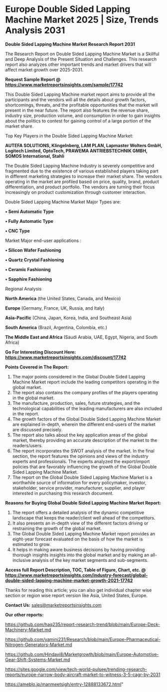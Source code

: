 # Europe Double Sided Lapping Machine Market 2025 | Size, Trends Analysis 2031

<strong>Double Sided Lapping Machine Market Research Report 2031</strong>

The Research Report on Double Sided Lapping Machine Market is a Skillful and Deep Analysis of the Present Situation and Challenges. This research report also analyzes other important trends and market drivers that will affect market growth over 2025-2031.

<strong>Request Sample Report @ <a href=https://www.marketreportsinsights.com/sample/17742>https://www.marketreportsinsights.com/sample/17742</a></strong>

This Double Sided Lapping Machine market report aims to provide all the participants and the vendors will all the details about growth factors, shortcomings, threats, and the profitable opportunities that the market will present in the near future. The report also features the revenue share, industry size, production volume, and consumption in order to gain insights about the politics to contest for gaining control of a large portion of the market share.

Top Key Players in the Double Sided Lapping Machine Market:

<strong>AUTEFA SOLUTIONS, Klingelnberg, LAM PLAN, Lapmaster Wolters GmbH, Logitech Limited, OptoTech, PRAWEMA ANTRIEBSTECHNIK GMBH, SOMOS International, Stahli</strong>

The Double Sided Lapping Machine Industry is severely competitive and fragmented due to the existence of various established players taking part in different marketing strategies to increase their market share. The vendors operating in the market are profiled based on price, quality, brand, product differentiation, and product portfolio. The vendors are turning their focus increasingly on product customization through customer interaction.

Double Sided Lapping Machine Market Major Types are:

<strong>• Semi Automatic Type

• Fully Automatic Type

• CNC Type</strong>

Market Major end-user applications :

<strong>• Silicon Wafer Fashioning

• Quartz Crystal Fashioning

• Ceramic Fashioning

• Sapphire Fashioning</strong>

Regional Analysis

</u><strong><b>North America</b></strong> (the United States, Canada, and Mexico)

<strong><b>Europe </b></strong>(Germany, France, UK, Russia, and Italy)

<strong><b>Asia-Pacific</b></strong> (China, Japan, Korea, India, and Southeast Asia)

<strong><b>South America</b></strong> (Brazil, Argentina, Colombia, etc.)

<strong><b>The Middle East and Africa</b></strong> (Saudi Arabia, UAE, Egypt, Nigeria, and South Africa)

<strong>Go For Interesting Discount Here: <a href=https://www.marketreportsinsights.com/discount/17742>https://www.marketreportsinsights.com/discount/17742</a></strong>

<strong>Points Covered in The Report:</strong>
<ol>
  <li>The major points considered in the Global Double Sided Lapping Machine Market report include the leading competitors operating in the global market.</li>
  <li>The report also contains the company profiles of the players operating in the global market.</li>
  <li>The manufacture, production, sales, future strategies, and the technological capabilities of the leading manufacturers are also included in the report.</li>
  <li>The growth factors of the Global Double Sided Lapping Machine Market are explained in-depth, wherein the different end-users of the market are discussed precisely.</li>
  <li>The report also talks about the key application areas of the global market, thereby providing an accurate description of the market to the readers/users.</li>
  <li>The report incorporates the SWOT analysis of the market. In the final section, the report features the opinions and views of the industry experts and professionals. The experts analyzed the export/import policies that are favorably influencing the growth of the Global Double Sided Lapping Machine Market.</li>
  <li>The report on the Global Double Sided Lapping Machine Market is a worthwhile source of information for every policymaker, investor, stakeholder, service provider, manufacturer, supplier, and player interested in purchasing this research document.</li>
</ol>
<strong>Reasons for Buying Global Double Sided Lapping Machine Market Report:</strong>

<ol>
  <li>The report offers a detailed analysis of the dynamic competitive landscape that keeps the reader/client well ahead of the competitors.</li>
  <li>It also presents an in-depth view of the different factors driving or restraining the growth of the global market.</li>
  <li>The Global Double Sided Lapping Machine Market report provides an eight-year forecast evaluated on the basis of how the market is estimated to grow.</li>
  <li>It helps in making aware business decisions by having providing thorough insights insights into the global market and by making an all-inclusive analysis of the key market segments and sub-segments.</li>
</ol>
<strong>Access full Report Description, TOC, Table of Figure, Chart, etc. @ <a href=https://www.marketreportsinsights.com/industry-forecast/global-double-sided-lapping-machine-market-growth-2021-17742>https://www.marketreportsinsights.com/industry-forecast/global-double-sided-lapping-machine-market-growth-2021-17742</a></strong>


Thanks for reading this article; you can also get individual chapter wise section or region wise report version like Asia, United States, Europe.

<strong>Contact Us:</strong>
sales@marketreportsinsights.com

<strong>Our other reports:</strong>

<a href=https://github.com/haq235/report-research-trend/blob/main/Europe-Deck-Machinery-Market.md>https://github.com/haq235/report-research-trend/blob/main/Europe-Deck-Machinery-Market.md</a>

<a href=https://github.com/yamini231/Research/blob/main/Europe-Pharmaceutical-Nitrogen-Generators-Market.md>https://github.com/yamini231/Research/blob/main/Europe-Pharmaceutical-Nitrogen-Generators-Market.md</a>

<a href=https://github.com/Hindavi8/Marketgrowth/blob/main/Europe-Automotive-Gear-Shift-Systems-Market.md>https://github.com/Hindavi8/Marketgrowth/blob/main/Europe-Automotive-Gear-Shift-Systems-Market.md</a>

<a href=https://sites.google.com/view/tech-world-pulsee/trending-research-reports/europe-narrow-body-aircraft-market-to-witness-3-5-cagr-by-2031>https://sites.google.com/view/tech-world-pulsee/trending-research-reports/europe-narrow-body-aircraft-market-to-witness-3-5-cagr-by-2031</a>

<a href=https://ameblo.jp/manmeetsigh/entry-12888133672.html>https://ameblo.jp/manmeetsigh/entry-12888133672.html</a>"
